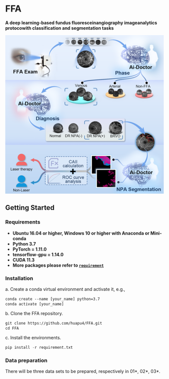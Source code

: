 # FFA
**A deep learning-based fundus fluoresceinangiography imageanalytics protocowith classification and segmentation tasks**

<img src="Figures/abstract.png" title="Abstract"/> 

## Getting Started

### Requirements
* **Ubuntu 16.04 or higher, Windows 10 or higher with Anaconda or Mini-conda**
* **Python 3.7**
* **PyTorch = 1.11.0** 
* **tensorflow-gpu = 1.14.0**
* **CUDA 11.3**
* **More packages please refer to [`requirement`](https://github.com/huapu4/FFA/blob/main/requirement.txt)**

### Installation

a. Create a conda virtual environment and activate it, e.g.,
```
conda create --name [your_name] python=3.7
conda activate [your_name]
```

b. Clone the FFA repository.
```
git clone https://github.com/huapu4/FFA.git
cd FFA
```
c. Install the environments.

```python 
pip install -r requirement.txt
```

### Data preparation 
There will be three data sets to be prepared, respectively in 01*, 02*, 03*.










